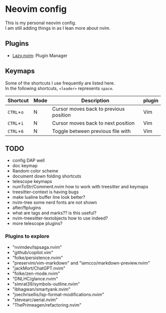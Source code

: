 # Neovim config
This is my personal neovim config.<br>
I am still adding things in as I lean more about nvim.<br>

## Plugins
+ [Lazy.nvim](https://github.com/folke/lazy.nvim): Plugin Manager

## Keymaps
Some of the shortcuts I use frequently are listed here. <br>
In the following shortcuts, `<leader>` represents `space`.<br>

| Shortcut          | Mode     | Description                                                              | plugin                      |
|-------------------|----------|--------------------------------------------------------------------------|-----------------------------|
| `CTRL`+`o`        | N        | Cursor moves back to previous position                                   | Vim                         |
| `CTRL`+`i`        | N        | Cursor moves back to next position                                       | Vim                         |
| `CTRL`+`6`        | N        | Toggle between previous file with                                        | Vim                         |


## TODO
- config DAP well
- doc keymap
- Random color scheme
- document down folding shortcuts
- telescope keymaps
- numToStr/Comment.nvim how to work with treesitter and keymaps
- treesitter-context is having bugs
- make lualine buffer line look better?
- nvim-tree some nerd fonts are not shown
- after/ftplugins
- what are tags and marks?? is this useful?
- nvim-treesitter-textobjects how to use indeed?
- more telescope plugins?

### Plugins to explore
- "nvimdev/lspsaga.nvim"
- "github/copilot.vim"
- "folke/persistence.nvim"
- "preservim/vim-markdown" and "iamcco/markdown-preview.nvim"
- "jackMort/ChatGPT.nvim"
- "folke/zen-mode.nvim"
- "DNLHC/glance.nvim"
- "simrat39/symbols-outline.nvim"
- "ibhagwan/smartyank.nvim"
- "joechrisellis/lsp-format-modifications.nvim"
- "stevearc/aerial.nvim"
- "ThePrimeagen/refactoring.nvim"
